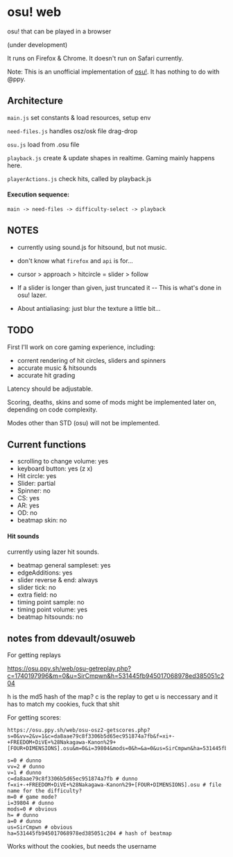 # osu! web

osu! that can be played in a browser

(under development)

It runs on Firefox & Chrome. It doesn't run on Safari currently.

Note: This is an unofficial implementation of [osu!](https://osu.ppy.sh). It has nothing to do with @ppy.

## Architecture

`main.js`
	set constants & load resources, setup env

`need-files.js`
	handles osz/osk file drag-drop

`osu.js`
	load from .osu file
	
`playback.js`
	create & update shapes in realtime. Gaming mainly happens here. 
	
`playerActions.js`
	check hits, called by playback.js


#### Execution sequence:

	main -> need-files -> difficulty-select -> playback


## NOTES

- currently using sound.js for hitsound, but not music.

- don't know what `firefox` and `api` is for...

- cursor > approach > hitcircle = slider > follow

- If a slider is longer than given, just truncated it -- This is what's done in osu! lazer.

- About antialiasing: just blur the texture a little bit...


## TODO

First I'll work on core gaming experience, including:

- corrent rendering of hit circles, sliders and spinners
- accurate music & hitsounds
- accurate hit grading

Latency should be adjustable.

Scoring, deaths, skins and some of mods might be implemented later on, depending on code complexity.

Modes other than STD (osu) will not be implemented.

## Current functions

- scrolling to change volume: yes
- keyboard button: yes (z x)
- Hit circle: yes
- Slider: partial
- Spinner: no
- CS: yes
- AR: yes
- OD: no
- beatmap skin: no

#### Hit sounds

currently using lazer hit sounds.

- beatmap general sampleset: yes
- edgeAdditions: yes
- slider reverse & end: always
- slider tick: no
- extra field: no
- timing point sample: no
- timing point volume: yes
- beatmap hitsounds: no


## notes from ddevault/osuweb

For getting replays

https://osu.ppy.sh/web/osu-getreplay.php?c=1740197996&m=0&u=SirCmpwn&h=531445fb945017068978ed385051c204

h is the md5 hash of the map?
c is the replay to get
u is neccessary and it has to match my cookies, fuck that shit

For getting scores:

```
https://osu.ppy.sh/web/osu-osz2-getscores.php?s=0&vv=2&v=1&c=da8aae79c8f3306b5d65ec951874a7fb&f=xi+-+FREEDOM+DiVE+%28Nakagawa-Kanon%29+[FOUR+DIMENSIONS].osu&m=0&i=39804&mods=0&h=&a=0&us=SirCmpwn&ha=531445fb945017068978ed385051c204
```

```
s=0 # dunno
vv=2 # dunno
v=1 # dunno
c=da8aae79c8f3306b5d65ec951874a7fb # dunno
f=xi+-+FREEDOM+DiVE+%28Nakagawa-Kanon%29+[FOUR+DIMENSIONS].osu # file name for the difficulty?
m=0 # game mode?
i=39804 # dunno
mods=0 # obvious
h= # dunno
a=0 # dunno
us=SirCmpwn # obvious
ha=531445fb945017068978ed385051c204 # hash of beatmap
```

Works without the cookies, but needs the username
